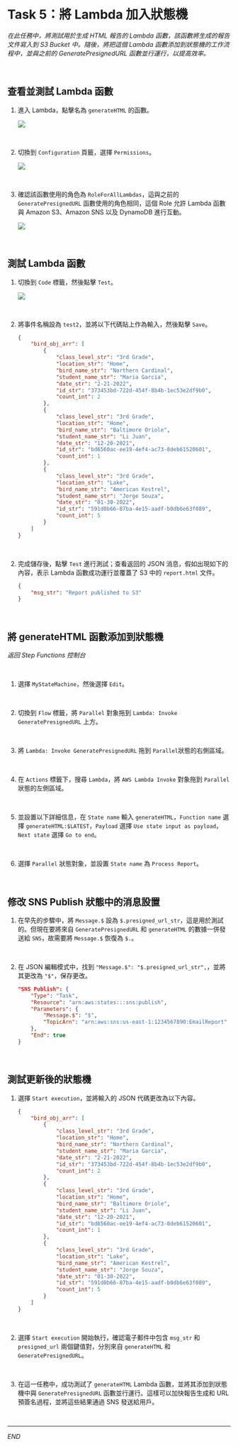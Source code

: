# Task 5：將 Lambda 加入狀態機

_在此任務中，將測試用於生成 HTML 報告的 Lambda 函數，該函數將生成的報告文件寫入到 S3 Bucket 中。隨後，將把這個 Lambda 函數添加到狀態機的工作流程中，並與之前的 GeneratePresignedURL 函數並行運行，以提高效率。_

<br>

## 查看並測試 Lambda 函數

1. 進入 Lambda，點擊名為 `generateHTML` 的函數。

    ![](images/img_39.png)

<br>

2. 切換到 `Configuration` 頁籤，選擇 `Permissions`。

    ![](images/img_40.png)

<br>

3. 確認該函數使用的角色為 `RoleForAllLambdas`，這與之前的 `GeneratePresignedURL` 函數使用的角色相同，這個 Role 允許 Lambda 函數與 Amazon S3、Amazon SNS 以及 DynamoDB 進行互動。

    ![](images/img_41.png)

<br>

## 測試 Lambda 函數

1. 切換到 `Code` 標籤，然後點擊 `Test`。

    ![](images/img_42.png)

<br>

2. 將事件名稱設為 `test2`，並將以下代碼貼上作為輸入，然後點擊 `Save`。

    ```json
    {
        "bird_obj_arr": [
            {
                "class_level_str": "3rd Grade",
                "location_str": "Home",
                "bird_name_str": "Northern Cardinal",
                "student_name_str": "Maria Garcia",
                "date_str": "2-21-2022",
                "id_str": "373453bd-722d-454f-8b4b-1ec53e2df9b0",
                "count_int": 2
            },
            {
                "class_level_str": "3rd Grade",
                "location_str": "Home",
                "bird_name_str": "Baltimore Oriole",
                "student_name_str": "Li Juan",
                "date_str": "12-20-2021",
                "id_str": "bd6560ac-ee19-4ef4-ac73-8deb61520601",
                "count_int": 1
            },
            {
                "class_level_str": "3rd Grade",
                "location_str": "Lake",
                "bird_name_str": "American Kestrel",
                "student_name_str": "Jorge Souza",
                "date_str": "01-30-2022",
                "id_str": "591d0b66-87ba-4e15-aadf-b0db6e63f089",
                "count_int": 5
            }
        ]
    }
    ```

<br>

2. 完成儲存後，點擊 `Test` 進行測試；查看返回的 JSON 消息，假如出現如下的內容，表示 Lambda 函數成功運行並覆蓋了 S3 中的 `report.html` 文件。

    ```json
    {
        "msg_str": "Report published to S3"
    }
    ```

<br>

## 將 generateHTML 函數添加到狀態機

_返回 Step Functions 控制台_

<br>

1. 選擇 `MyStateMachine`，然後選擇 `Edit`。

<br>

2. 切換到 `Flow` 標籤，將 `Parallel` 對象拖到 `Lambda: Invoke GeneratePresignedURL` 上方。

<br>

3. 將 `Lambda: Invoke GeneratePresignedURL` 拖到 `Parallel`狀態的右側區域。

<br>

4. 在 `Actions` 標籤下，搜尋 `Lambda`，將 `AWS Lambda Invoke` 對象拖到 `Parallel` 狀態的左側區域。

<br>

5. 並設置以下詳細信息，在 `State name` 輸入 `generateHTML`，`Function name` 選擇 `generateHTML:$LATEST`，`Payload` 選擇 `Use state input as payload`，`Next state` 選擇 `Go to end`。

<br>

6. 選擇 `Parallel` 狀態對象，並設置 `State name` 為 `Process Report`。

<br>

## 修改 SNS Publish 狀態中的消息設置

1. 在早先的步驟中，將 `Message.$` 設為 `$.presigned_url_str`，這是用於測試的。但現在要將來自 `GeneratePresignedURL` 和 `generateHTML` 的數據一併發送給 `SNS`，故需要將 `Message.$` 恢復為 `$.`。

<br>

2. 在 JSON 編輯模式中，找到 `"Message.$": "$.presigned_url_str",`，並將其更改為 `"$"`，保存更改。

    ```json
    "SNS Publish": {
        "Type": "Task",
        "Resource": "arn:aws:states:::sns:publish",
        "Parameters": {
            "Message.$": "$",
            "TopicArn": "arn:aws:sns:us-east-1:1234567890:EmailReport"
        },
        "End": true
    }
    ```

<br>

## 測試更新後的狀態機

1. 選擇 `Start execution`，並將輸入的 JSON 代碼更改為以下內容。

    ```json
    {
        "bird_obj_arr": [
            {
                "class_level_str": "3rd Grade",
                "location_str": "Home",
                "bird_name_str": "Northern Cardinal",
                "student_name_str": "Maria Garcia",
                "date_str": "2-21-2022",
                "id_str": "373453bd-722d-454f-8b4b-1ec53e2df9b0",
                "count_int": 2
            },
            {
                "class_level_str": "3rd Grade",
                "location_str": "Home",
                "bird_name_str": "Baltimore Oriole",
                "student_name_str": "Li Juan",
                "date_str": "12-20-2021",
                "id_str": "bd6560ac-ee19-4ef4-ac73-8deb61520601",
                "count_int": 1
            },
            {
                "class_level_str": "3rd Grade",
                "location_str": "Lake",
                "bird_name_str": "American Kestrel",
                "student_name_str": "Jorge Souza",
                "date_str": "01-30-2022",
                "id_str": "591d0b66-87ba-4e15-aadf-b0db6e63f089",
                "count_int": 5
            }
        ]
    }
    ```

<br>

2. 選擇 `Start execution` 開始執行，確認電子郵件中包含 `msg_str` 和 `presigned_url` 兩個鍵值對，分別來自 `generateHTML` 和 `GeneratePresignedURL`。

<br>

3. 在這一任務中，成功測試了 `generateHTML` Lambda 函數，並將其添加到狀態機中與 `GeneratePresignedURL` 函數並行運行。這樣可以加快報告生成和 URL 預簽名過程，並將這些結果通過 SNS 發送給用戶。

<br>

___

_END_